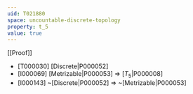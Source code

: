 ```yaml
---
uid: T021880
space: uncountable-discrete-topology
property: t_5
value: true
---
```

[[Proof]]

* [T000030] [Discrete|P000052]
* [I000069] [Metrizable|P000053] => [$T_5$|P000008]
* [I000143] ~[Discrete|P000052] => ~[Metrizable|P000053]

